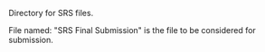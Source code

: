 Directory for SRS files.

File named: "SRS Final Submission" is the file to be considered for submission.
